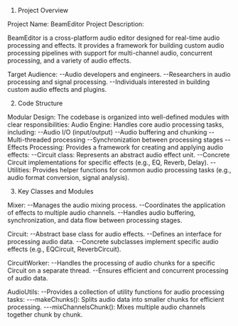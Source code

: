 1. Project Overview

Project Name: BeamEditor
Project Description: 

BeamEditor is a cross-platform audio editor designed for real-time audio processing and effects. 
It provides a framework for building custom audio processing pipelines with support for multi-channel audio, concurrent processing, and a variety of audio effects.

Target Audience:
--Audio developers and engineers.
--Researchers in audio processing and signal processing.
--Individuals interested in building custom audio effects and plugins.

2. Code Structure

Modular Design: The codebase is organized into well-defined modules with clear responsibilities:
Audio Engine: Handles core audio processing tasks, including:
--Audio I/O (input/output)
--Audio buffering and chunking
--Multi-threaded processing
--Synchronization between processing stages
--Effects Processing: Provides a framework for creating and applying audio effects:
--Circuit class: Represents an abstract audio effect unit.
--Concrete Circuit implementations for specific effects (e.g., EQ, Reverb, Delay).
--Utilities: Provides helper functions for common audio processing tasks (e.g., audio format conversion, signal analysis).

3. Key Classes and Modules

Mixer:
--Manages the audio mixing process.
--Coordinates the application of effects to multiple audio channels.
--Handles audio buffering, synchronization, and data flow between processing stages.

Circuit:
--Abstract base class for audio effects.
--Defines an interface for processing audio data.
--Concrete subclasses implement specific audio effects (e.g., EQCircuit, ReverbCircuit).

CircuitWorker:
--Handles the processing of audio chunks for a specific Circuit on a separate thread.
--Ensures efficient and concurrent processing of audio data.

AudioUtils:
--Provides a collection of utility functions for audio processing tasks:
---makeChunks(): Splits audio data into smaller chunks for efficient processing.
---mixChannelsChunk(): Mixes multiple audio channels together chunk by chunk.
